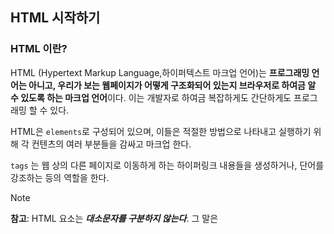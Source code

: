 ## HTML 시작하기

### HTML 이란?

HTML (Hypertext Markup Language,하이퍼텍스트 마크업 언어)는 **프로그래밍 언어는 아니고, 우리가 보는 웹페이지가 어떻게 구조화되어 있는지 브라우저로 하여금 알 수 있도록 하는 마크업 언어**이다. 이는 개발자로 하여금 복잡하게도 간단하게도 프로그래밍 할 수 있다. 

HTML은 `elements`로 구성되어 있으며, 이들은 적절한 방법으로 나타내고 실행하기 위해 각 컨텐츠의 여러 부분들을 감싸고 마크업 한다. 

`tags` 는 웹 상의 다른 페이지로 이동하게 하는 하이퍼링크 내용들을 생성하거나, 단어를 강조하는 등의 역할을 한다. 

> [!NOTE]  
> **참고**: HTML 요소는 ***대소문자를 구분하지 않는다***. 그 말은 <title> 요소는 <title>, <TITLE>, <Title>, <TiTlE> 들과 같이 사용할 수 있다. 하지만 대게는 가독성과 기타 이유때문에 소문자로 작성한다.

### HTML 요소(Element)의 구조

![img01](./99_asset/01_00_01.png)  